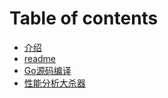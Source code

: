 # Table of contents

* [介绍](README.md)
* [readme](<README (1).md>)
* [Go源码编译](go-yuan-ma-bian-yi.md)
* [性能分析大杀器](xing-neng-fen-xi-da-sha-qi.md)
